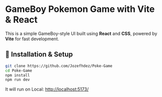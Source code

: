 # GameBoy Pokemon Game with Vite & React

This is a simple GameBoy-style UI built using **React** and **CSS**, powered by **Vite** for fast development.

## 🚀 Installation & Setup

```sh
git clone https://github.com/Jozefhdez/Poke-Game
cd Poke-Game
npm install
npm run dev
```
It will run on Local: <http://localhost:5173/>
